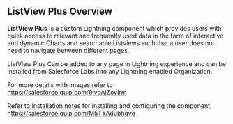 
<h2>ListView Plus Overview</h2>

<b>ListView Plus</b> is a custom Lightning component which provides users with quick access to relevant and frequently used 
data in the form of interactive and dynamic Charts and searchable Listviews such that a user does not need to navigate between
different pages.

ListView Plus Can be added to any page in Lightning experience and can be installed from Salesforce Labs into any Lightning enabled Organization. 

For more details with images refer to https://salesforce.quip.com/9lvoAjZovIrm

Refer to Installation notes for installing and configuring the component. 
https://salesforce.quip.com/M5TYAdubhqve 

